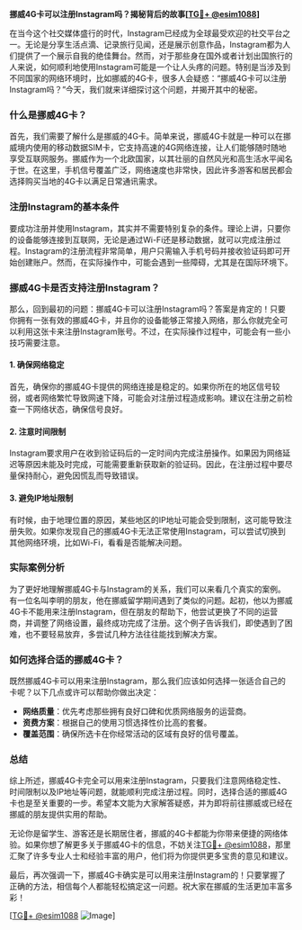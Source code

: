 **挪威4G卡可以注册Instagram吗？揭秘背后的故事[[TG💪+ @esim1088](https://t.me/s/esim1088)]**

在当今这个社交媒体盛行的时代，Instagram已经成为全球最受欢迎的社交平台之一。无论是分享生活点滴、记录旅行见闻，还是展示创意作品，Instagram都为人们提供了一个展示自我的绝佳舞台。然而，对于那些身在国外或者计划出国旅行的人来说，如何顺利地使用Instagram可能是一个让人头疼的问题。特别是当涉及到不同国家的网络环境时，比如挪威的4G卡，很多人会疑惑：“挪威4G卡可以注册Instagram吗？”今天，我们就来详细探讨这个问题，并揭开其中的秘密。

### 什么是挪威4G卡？

首先，我们需要了解什么是挪威的4G卡。简单来说，挪威4G卡就是一种可以在挪威境内使用的移动数据SIM卡，它支持高速的4G网络连接，让人们能够随时随地享受互联网服务。挪威作为一个北欧国家，以其壮丽的自然风光和高生活水平闻名于世。在这里，手机信号覆盖广泛，网络速度也非常快，因此许多游客和居民都会选择购买当地的4G卡以满足日常通讯需求。

### 注册Instagram的基本条件

要成功注册并使用Instagram，其实并不需要特别复杂的条件。理论上讲，只要你的设备能够连接到互联网，无论是通过Wi-Fi还是移动数据，就可以完成注册过程。Instagram的注册流程非常简单，用户只需输入手机号码并接收验证码即可开始创建账户。然而，在实际操作中，可能会遇到一些障碍，尤其是在国际环境下。

### 挪威4G卡是否支持注册Instagram？

那么，回到最初的问题：挪威4G卡可以注册Instagram吗？答案是肯定的！只要你拥有一张有效的挪威4G卡，并且你的设备能够正常接入网络，那么你就完全可以利用这张卡来注册Instagram账号。不过，在实际操作过程中，可能会有一些小技巧需要注意。

#### 1. 确保网络稳定

首先，确保你的挪威4G卡提供的网络连接是稳定的。如果你所在的地区信号较弱，或者网络繁忙导致网速下降，可能会对注册过程造成影响。建议在注册之前检查一下网络状态，确保信号良好。

#### 2. 注意时间限制

Instagram要求用户在收到验证码后的一定时间内完成注册操作。如果因为网络延迟等原因未能及时完成，可能需要重新获取新的验证码。因此，在注册过程中要尽量保持耐心，避免因慌乱而导致错误。

#### 3. 避免IP地址限制

有时候，由于地理位置的原因，某些地区的IP地址可能会受到限制，这可能导致注册失败。如果你发现自己的挪威4G卡无法正常使用Instagram，可以尝试切换到其他网络环境，比如Wi-Fi，看看是否能解决问题。

### 实际案例分析

为了更好地理解挪威4G卡与Instagram的关系，我们可以来看几个真实的案例。有一位名叫李明的朋友，他在挪威留学期间遇到了类似的问题。起初，他以为挪威4G卡不能用来注册Instagram，但在朋友的帮助下，他尝试更换了不同的运营商，并调整了网络设置，最终成功完成了注册。这个例子告诉我们，即使遇到了困难，也不要轻易放弃，多尝试几种方法往往能找到解决方案。

### 如何选择合适的挪威4G卡？

既然挪威4G卡可以用来注册Instagram，那么我们应该如何选择一张适合自己的卡呢？以下几点或许可以帮助你做出决定：

- **网络质量**：优先考虑那些拥有良好口碑和优质网络服务的运营商。
- **资费方案**：根据自己的使用习惯选择性价比高的套餐。
- **覆盖范围**：确保所选卡在你经常活动的区域有良好的信号覆盖。

### 总结

综上所述，挪威4G卡完全可以用来注册Instagram，只要我们注意网络稳定性、时间限制以及IP地址等问题，就能顺利完成注册过程。同时，选择合适的挪威4G卡也是至关重要的一步。希望本文能为大家解答疑惑，并为即将前往挪威或已经在挪威的朋友提供实用的帮助。

无论你是留学生、游客还是长期居住者，挪威的4G卡都能为你带来便捷的网络体验。如果你想了解更多关于挪威4G卡的信息，不妨关注[TG💪+ @esim1088](https://t.me/s/esim1088)，那里汇聚了许多专业人士和经验丰富的用户，他们将为你提供更多宝贵的意见和建议。

最后，再次强调一下，挪威4G卡确实是可以用来注册Instagram的！只要掌握了正确的方法，相信每个人都能轻松搞定这一问题。祝大家在挪威的生活更加丰富多彩！

[[TG💪+ @esim1088](https://t.me/s/esim1088) ![Image](https://i.postimg.cc/4NQfJmqS/Snipaste-2025-05-13-00-14-12.png)]
